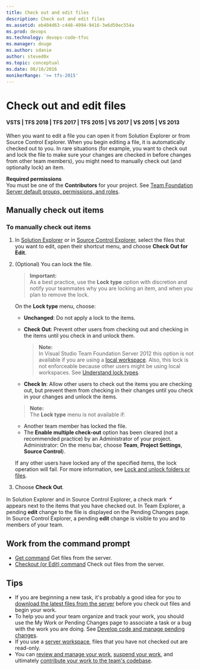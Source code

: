 ```yaml
---
title: Check out and edit files
description: Check out and edit files
ms.assetid: eb404d63-c448-4994-9416-3e6d50ec554a
ms.prod: devops
ms.technology: devops-code-tfvc
ms.manager: douge
ms.author: sdanie
author: steved0x
ms.topic: conceptual
ms.date: 08/10/2016
monikerRange: '>= tfs-2015'
---
```



# Check out and edit files

#### VSTS | TFS 2018 | TFS 2017 | TFS 2015 | VS 2017 | VS 2015 | VS 2013

When you want to edit a file you can open it from Solution Explorer or from Source Control Explorer. When you begin editing a file, it is automatically checked out to you. In rare situations (for example, you want to check out and lock the file to make sure your changes are checked in before changes from other team members), you might need to manually check out (and optionally lock) an item.

**Required permissions**  
You must be one of the **Contributors** for your project. See [Team Foundation Server default groups, permissions, and roles](https://msdn.microsoft.com/library/ms253077).

## Manually check out items

### To manually check out items

1.  In [Solution Explorer](develop-code-manage-pending-changes.md) or in [Source Control Explorer](use-source-control-explorer-manage-files-under-version-control.md), select the files that you want to edit, open their shortcut menu, and choose **Check Out for Edit**.

2.  (Optional) You can lock the file.
	>**Important:**  
	>As a best practice, use the **Lock type** option with discretion and notify your teammates why you are locking an item, and when you plan to remove the lock.

    On the **Lock type** menu, choose:  

    -   **Unchanged**: Do not apply a lock to the items.  
    -   **Check Out**: Prevent other users from checking out and checking in the items until you check in and unlock them.

        >**Note:**  
		>In Visual Studio Team Foundation Server 2012 this option is not available if you are using a [local workspace](decide-between-using-local-server-workspace.md). Also, this lock is not enforceable because other users might be using local workspaces. See [Understand lock types](understand-lock-types.md).</p></td>
        </tr>
        </tbody>
        </table>

    -   **Check In**: Allow other users to check out the items you are checking out, but prevent them from checking in their changes until you check in your changes and unlock the items.

	>**Note:**  
	>The **Lock type** menu is not available if:</p>
    <ul>
    <li>Another team member has locked the file.</li>
    <li>The <strong>Enable multiple check-out</strong> option has been cleared (not a recommended practice) by an Administrator of your project. Administrator: On the menu bar, choose <strong>Team</strong>, <strong>Project Settings</strong>, <strong>Source Control</strong>).</li></ul>  

    If any other users have locked any of the specified items, the lock operation will fail. For more information, see [Lock and unlock folders or files](lock-unlock-folders-files.md).

3.  Choose **Check Out**.

In Solution Explorer and in Source Control Explorer, a check mark ![TFSC Checked-Out Status Icon](_img/check-out-edit-files/IC51402.gif) appears next to the items that you have checked out. In Team Explorer, a pending **edit** change to the file is displayed on the Pending Changes page. In Source Control Explorer, a pending **edit** change is visible to you and to members of your team.

## Work from the command prompt

-    [Get command](get-command.md)  Get files from the server.  
-    [Checkout (or Edit) command](checkout-or-edit-command.md)  Check out files from the server.

## Tips

-   If you are beginning a new task, it's probably a good idea for you to [download the latest files from the server](download-get-files-from-server.md) before you check out files and begin your work.  
-   To help you and your team organize and track your work, you should use the My Work or Pending Changes page to associate a task or a bug with the work you are doing. See [Develop code and manage pending changes](develop-code-manage-pending-changes.md).  
-   If you use a [server workspace](decide-between-using-local-server-workspace.md), files that you have not checked out are read-only.  
-   You can [review and manage your work](develop-code-manage-pending-changes.md), [suspend your work](suspend-your-work-manage-your-shelvesets.md), and ultimately [contribute your work to the team's codebase](check-your-work-team-codebase.md).
